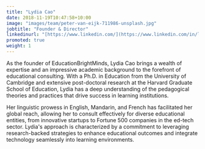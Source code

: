```yaml
---
title: "Lydia Cao"
date: 2018-11-19T10:47:58+10:00
image: "images/team/peter-van-eijk-711986-unsplash.jpg"
jobtitle: "Founder & Director"
linkedinurl: "[https://www.linkedin.com/](https://www.linkedin.com/in/lydiacao/)"
promoted: true
weight: 1
---
```


As the founder of EducationBrightMinds, Lydia Cao brings a wealth of expertise and an impressive academic background to the forefront of educational consulting. With a Ph.D. in Education from the University of Cambridge and extensive post-doctoral research at the Harvard Graduate School of Education, Lydia has a deep understanding of the pedagogical theories and practices that drive success in learning institutions.

Her linguistic prowess in English, Mandarin, and French has facilitated her global reach, allowing her to consult effectively for diverse educational entities, from innovative startups to Fortune 500 companies in the ed-tech sector. Lydia's approach is characterized by a commitment to leveraging research-backed strategies to enhance educational outcomes and integrate technology seamlessly into learning environments.
